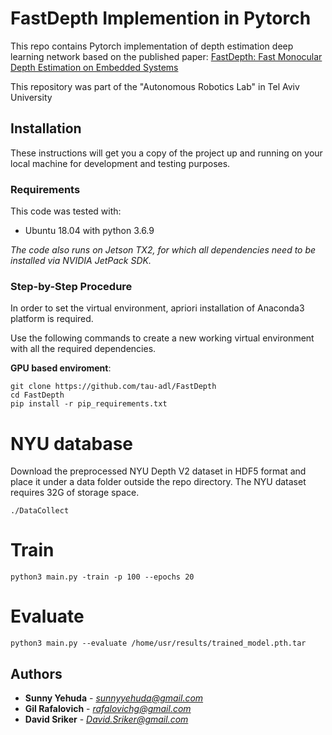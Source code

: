 # FastDepth Implemention in Pytorch
This repo contains Pytorch implementation of depth estimation deep learning network based on the published paper: [FastDepth: Fast Monocular Depth Estimation on Embedded Systems](https://arxiv.org/pdf/1903.03273.pdf)

This repository was part of the "Autonomous Robotics Lab" in Tel Aviv University

## Installation

These instructions will get you a copy of the project up and running on your local machine for development and testing purposes.

### Requirements

This code was tested with:
* Ubuntu 18.04 with python 3.6.9

*The code also runs on Jetson TX2, for which all dependencies need to be installed via NVIDIA JetPack SDK.*


### Step-by-Step Procedure
In order to set the virtual environment, apriori installation of Anaconda3 platform is required.

Use the following commands to create a new working virtual environment with all the required dependencies.

**GPU based enviroment**:
```
git clone https://github.com/tau-adl/FastDepth
cd FastDepth
pip install -r pip_requirements.txt
```

# NYU database
Download the preprocessed NYU Depth V2 dataset in HDF5 format and place it under a data folder outside the repo directory. The NYU dataset requires 32G of storage space.
 ```
./DataCollect
```
# Train
```
python3 main.py -train -p 100 --epochs 20
```
# Evaluate
```
python3 main.py --evaluate /home/usr/results/trained_model.pth.tar
```
## Authors
* **Sunny Yehuda** - *sunnyyehuda@gmail.com*
* **Gil Rafalovich** - *rafalovichg@gmail.com*
* **David Sriker** - *David.Sriker@gmail.com*
